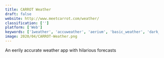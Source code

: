 ```yaml
---
title: CARROT Weather
draft: false 
website: http://www.meetcarrot.com/weather/
classification: ['']
platform: ['Web']
keywords: ['1weather', 'accuweather', 'aerium', 'basic_weather', 'dark_sky_for_web', 'forecast', 'fresh_air', 'gleam', 'hello_weather', 'poncho', 'poncho_the_weathercat', 'socialman', 'sun', 'the_weather_channel', 'tinyclouds', 'today_weather', 'upviral', 'ventusky', 'weather_puppy_app', 'weather_underground', 'weatherkit_3', 'weatherwheel', 'yahoo_weather']
image: 2020/04/CARROT-Weather.png
---
```

An eerily accurate weather app with hilarious forecasts